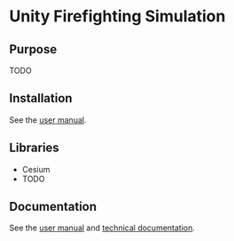 ﻿# Unity Firefighting Simulation

## Purpose
TODO

## Installation
See the [user manual](docs/user-manual.md).

## Libraries
- Cesium
- TODO

## Documentation
See the [user manual](docs/user-manual.md) and [technical documentation](docs/technical-docs.md).
